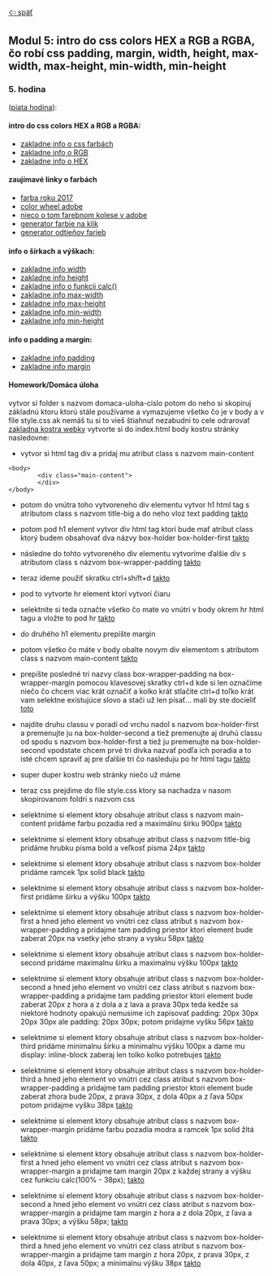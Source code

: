 [&#129188; späť](../README.md)

## Modul 5: intro do css colors HEX a RGB a RGBA, čo robí css padding, margin, width, height, max-width, max-height, min-width, min-height

### 5. hodina
([piata hodina](lesson)):

#### intro do css colors HEX a RGB a RGBA:</br>
- [zakladne info o css farbách](https://www.w3schools.com/css/css3_colors.asp)
- [zakladne info o RGB](https://www.w3schools.com/colors/colors_rgb.asp)</br>
- [zakladne info o HEX](https://www.w3schools.com/colors/colors_hexadecimal.asp)</br>

#### zaujímavé linky o farbách
- [farba roku 2017](https://www.pantone.com/color-of-the-year-2017)
- [color wheel adobe](https://color.adobe.com/create/color-wheel)
- [nieco o tom farebnom kolese v adobe](https://www.w3schools.com/colors/colors_wheels.asp)
- [generator farbie na klik](https://color.hailpixel.com)
- [generator odtieňov farieb](http://www.0to255.com)

#### info o šírkach a výškach:</br>
- [zakladne info width](https://www.w3schools.com/cssref/pr_dim_width.asp)</br>
- [zakladne info height](https://www.w3schools.com/cssref/pr_dim_height.asp)</br>
- [zakladne info o funkcii calc()](https://www.w3schools.com/cssref/func_calc.asp)</br>
- [zakladne info max-width](https://www.w3schools.com/cssref/pr_dim_max-width.asp)</br>
- [zakladne info max-height](https://www.w3schools.com/cssref/pr_dim_max-height.asp)</br>
- [zakladne info min-width](https://www.w3schools.com/cssref/pr_dim_min-width.asp)</br>
- [zakladne info min-height](https://www.w3schools.com/cssref/pr_dim_min-height.asp)</br>

#### info o padding a margin:</br>
- [zakladne info padding](https://www.w3schools.com/css/css_padding.asp)</br>
- [zakladne info margin](https://www.w3schools.com/css/css_margin.asp)</br>

#### Homework/Domáca úloha</br>
vytvor si folder s nazvom domaca-uloha-cislo potom do neho si skopiruj základnú ktoru ktorú stále používame a vymazujeme všetko čo je v body a v file style.css ak nemáš tu si to vieš štiahnuť nezabudni to cele odrarovať [zakladna kostra webky](../default.rar) vytvorte si do index.html body kostru stránky nasledovne:
- vytvor si html tag div a pridaj mu atribut class s nazvom main-content
```
<body>
		<div class="main-content">
		</div>
</body>
```
- potom do vnútra toho vytvoreneho div elementu vytvor h1 html tag s atributom class s nazvom title-big a do neho vloz text padding [takto](homework/steps/2.png)
- potom pod h1 element vytvor div html tag ktorí bude mať atribut class ktorý budem obsahovať dva názvy box-holder box-holder-first [takto](homework/steps/3.png) 
- následne do tohto vytvoreného div elementu vytvoríme ďalšie div s atributom class s názvom box-wrapper-padding [takto](homework/steps/4.png)
- teraz ideme použiť skratku ctrl+shift+d [takto](homework/steps/3.png)
- pod to vytvorte hr element ktorí vytvorí čiaru
- selektnite si teda označte všetko čo mate vo vnútri v body okrem hr html tagu a vložte to pod hr [takto](homework/steps/4.png)
- do druhého h1 elementu prepíšte margin
- potom všetko čo máte v body obalte novym div elementom s atributom class s nazvom main-content [takto](homework/steps.png)
- prepíšte posledné tri nazvy class box-wrapper-padding na box-wrapper-margin pomocou klavesovej skratky ctrl+d kde si len označíme niečo čo chcem viac krát označiť a kolko krát stlačite ctrl+d toľko krát vam selektne existujúce slovo a stači už len písať... mali by ste docieliť [toto](homework/steps/6.png)
- najdite druhu classu v poradí od vrchu nadol s nazvom box-holder-first a premenujte ju na box-holder-second a tiež premenujte aj druhú classu od spodu s nazvom box-holder-first a tiež ju premenujte na box-holder-second vpodstate chcem prvé tri divka nazvať podľa ich poradia a to isté chcem spraviť aj pre ďalšie tri čo nasleduju po hr html tagu [takto](homework/steps/7.png)
- super duper kostru web stránky niečo už máme
- teraz css prejdime do file style.css ktory sa nachadza v nasom skopirovanom foldri s nazvom css
- selektnime si element ktory obsahuje atribut class s nazvom main-content pridáme farbu pozadia red a maximálnu šírku 900px
[takto](homework/steps/8.png)
- selektnime si element ktory obsahuje atribut class s nazvom title-big pridáme hrubku písma bold a veľkosť písma 24px [takto](homework/steps/9.png)
- selektnime si element ktory obsahuje atribut class s nazvom box-holder pridáme ramcek 1px solid black [takto](homework/steps/10.png)

- selektnime si element ktory obsahuje atribut class s nazvom box-holder-first pridáme šírku a výšku 100px [takto](homework/steps/11.png)
- selektnime si element ktory obsahuje atribut class s nazvom box-holder-first a hned jeho element vo vnútri cez class atribut s nazvom box-wrapper-padding a pridajme tam padding priestor ktori element bude zaberat 20px na vsetky jeho strany a vysku 58px [takto](homework/steps/12.png)

- selektnime si element ktory obsahuje atribut class s nazvom box-holder-second pridáme maximalnu šírku a maximalnu výšku 100px [takto](homework/steps/13.png)
- selektnime si element ktory obsahuje atribut class s nazvom box-holder-second a hned jeho element vo vnútri cez class atribut s nazvom box-wrapper-padding a pridajme tam padding priestor ktori element bude zaberat 20px z hora a z dola a z lava a prava 30px teda kedže sa niektoré hodnoty opakujú nemusime ich zapisovať padding: 20px 30px 20px 30px ale padding: 20px 30px; potom pridajme vyšku 56px [takto](homework/steps/14.png)

- selektnime si element ktory obsahuje atribut class s nazvom box-holder-third pridáme minimalnu šírku a minimalnu výšku 100px a dame mu display: inline-block zaberaj len tolko kolko potrebujes [takto](homework/steps/15.png)
- selektnime si element ktory obsahuje atribut class s nazvom box-holder-third a hned jeho element vo vnútri cez class atribut s nazvom box-wrapper-padding a pridajme tam padding priestor ktori element bude zaberat zhora bude 20px, z prava 30px, z dola 40px a z ľava 50px potom pridajme vyšku 38px [takto](homework/steps/16.png)

- selektnime si element ktory obsahuje atribut class s nazvom box-wrapper-margin pridáme farbu pozadia modra a ramcek 1px solid žltá [takto](homework/steps/17.png)

- selektnime si element ktory obsahuje atribut class s nazvom box-holder-first a hned jeho element vo vnútri cez class atribut s nazvom box-wrapper-margin a pridajme tam margin 20px z každej strany a výšku cez funkciu calc(100% - 38px); [takto](homework/steps/18.png)
- selektnime si element ktory obsahuje atribut class s nazvom box-holder-second a hned jeho element vo vnútri cez class atribut s nazvom box-wrapper-margin a pridajme tam margin z hora a z dola 20px, z ľava a prava 30px; a výšku 58px; [takto](homework/steps/19.png)
- selektnime si element ktory obsahuje atribut class s nazvom box-holder-third a hned jeho element vo vnútri cez class atribut s nazvom box-wrapper-margin a pridajme tam margin z hora 20px, z prava 30px, z dola 40px, z ľava 50px; a minimalnu výšku 38px  [takto](homework/steps/20.png)


